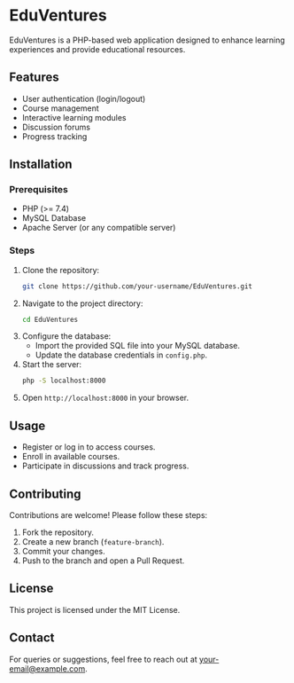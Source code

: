 # EduVentures

EduVentures is a PHP-based web application designed to enhance learning experiences and provide educational resources.

## Features
- User authentication (login/logout)
- Course management
- Interactive learning modules
- Discussion forums
- Progress tracking

## Installation

### Prerequisites
- PHP (>= 7.4)
- MySQL Database
- Apache Server (or any compatible server)

### Steps
1. Clone the repository:
   ```sh
   git clone https://github.com/your-username/EduVentures.git
   ```
2. Navigate to the project directory:
   ```sh
   cd EduVentures
   ```
3. Configure the database:
   - Import the provided SQL file into your MySQL database.
   - Update the database credentials in `config.php`.
4. Start the server:
   ```sh
   php -S localhost:8000
   ```
5. Open `http://localhost:8000` in your browser.

## Usage
- Register or log in to access courses.
- Enroll in available courses.
- Participate in discussions and track progress.

## Contributing
Contributions are welcome! Please follow these steps:
1. Fork the repository.
2. Create a new branch (`feature-branch`).
3. Commit your changes.
4. Push to the branch and open a Pull Request.

## License
This project is licensed under the MIT License.

## Contact
For queries or suggestions, feel free to reach out at [your-email@example.com](mailto:your-email@example.com).

